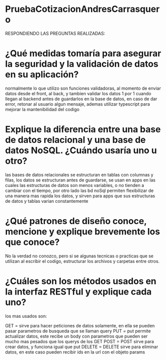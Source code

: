 # PruebaCotizacionAndresCarrasquero
RESPONDIENDO LAS PREGUNTAS REALIZADAS:

# ¿Qué medidas tomaría para asegurar la seguridad y la validación de datos en su aplicación?
normalmente lo que utilizo son funciones validadoras, al momento de enviar datos desde el front, al back, y tambien validar los datos 1 por 1 cuando llegan al backend antes de guardarlos en la base de datos, en caso de dar error, retonar al usuario algun mensaje, ademas utilizar typescript para mejorar la mantenibilidad del codigo


# Explique la diferencia entre una base de datos relacional y una base de datos NoSQL. ¿Cuándo usaría uno u otro?
las bases de datos relacionales se estructuran en tablas con columnas y filas, los datos se estructuran antes de guardarse, se usan en apps en las cuales las estructuras de datos son menos variables, o no tienden a cambiar con el tiempo, por otro lado las bd noSql permiten flexibilizar de una manera mas rapida los datos, y sirven para apps que sus estructuras de datos y tablas varian constantemente


# ¿Qué patrones de diseño conoce, mencione y explique brevemente los que conoce?
No la verdad no conozco, pero si se algunas tecnicas o practicas que se utilizan al escribir el codigo, estructurar los archivos y carpetas entre otros.

# ¿Cuáles son los métodos usados en la interfaz RESTful y explique cada uno?
los mas usados son:

GET = sirve para hacer peticiones de datos solamente, en ella se pueden pasar parametros de busqueda que se llaman query
PUT = put permite actualizar datos, este recibe un body con parametros que pueden ser mucho mas pesados que los querys de los GET
POST = POST sirve para crear datos, y funciona igual que put
DELETE = DELETE sirve para eliminar datos, en este caso pueden recibir ids en la url con el objeto params
